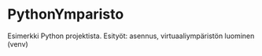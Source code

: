 # PythonYmparisto
Esimerkki Python projektista. Esityöt: asennus, virtuaaliympäristön luominen (venv)
